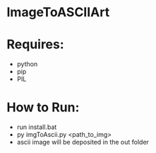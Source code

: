 # ImageToASCIIArt

# Requires:
* python
* pip
* PIL

# How to Run:
* run install.bat
* py imgToAscii.py <path_to_img>
* ascii image will be deposited in the out folder
